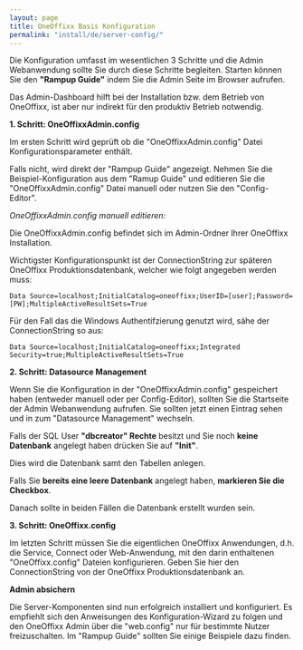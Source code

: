 ```yaml
---
layout: page
title: OneOffixx Basis Konfiguration
permalink: "install/de/server-config/"
---
```


Die Konfiguration umfasst im wesentlichen 3 Schritte und die Admin Webanwendung sollte Sie durch diese Schritte begleiten. Starten können Sie den __"Rampup Guide"__ indem Sie die Admin Seite im Browser aufrufen.

Das Admin-Dashboard hilft bei der Installation bzw. dem Betrieb von OneOffixx, ist aber nur indirekt für den produktiv Betrieb notwendig. 

__1. Schritt: OneOffixxAdmin.config__

Im ersten Schritt wird geprüft ob die "OneOffixxAdmin.config" Datei Konfigurationsparameter enthält. 

Falls nicht, wird direkt der "Rampup Guide" angezeigt. Nehmen Sie die Beispiel-Konfiguration aus dem "Ramup Guide" und
editieren Sie die "OneOffixxAdmin.config" Datei manuell oder nutzen Sie den "Config-Editor". 

_OneOffixxAdmin.config manuell editieren:_

Die OneOffixxAdmin.config befindet sich im Admin-Ordner Ihrer OneOffixx Installation.

Wichtigster Konfigurationspunkt ist der ConnectionString zur späteren OneOffixx Produktionsdatenbank, welcher wie folgt angegeben werden muss:

    Data Source=localhost;InitialCatalog=oneoffixx;UserID=[user];Password=[PW];MultipleActiveResultSets=True

Für den Fall das die Windows Authentifzierung genutzt wird, sähe der ConnectionString so aus:

    Data Source=localhost;InitialCatalog=oneoffixx;Integrated Security=true;MultipleActiveResultSets=True

__2. Schritt: Datasource Management__
	
Wenn Sie die Konfiguration in der "OneOffixxAdmin.config" gespeichert haben (entweder manuell oder per Config-Editor), sollten Sie die Startseite der Admin Webanwendung aufrufen. Sie sollten jetzt einen Eintrag
sehen und in zum "Datasource Management" wechseln.

Falls der SQL User __"dbcreator" Rechte__ besitzt und Sie noch __keine Datenbank__ angelegt
haben drücken Sie auf __"Init"__. 

Dies wird die Datenbank samt den Tabellen anlegen. 

Falls Sie __bereits eine leere Datenbank__ angelegt haben, __markieren Sie die Checkbox__. 

Danach sollte in beiden Fällen die Datenbank erstellt wurden sein.

__3. Schritt: OneOffixx.config__

Im letzten Schritt müssen Sie die eigentlichen OneOffixx Anwendungen, d.h. die Service, Connect oder Web-Anwendung, mit den darin enthaltenen "OneOffixx.config" Dateien konfigurieren. Geben Sie hier den
ConnectionString von der OneOffixx Produktionsdatenbank an.

__Admin absichern__

Die Server-Komponenten sind nun erfolgreich installiert und konfiguriert. Es empfiehlt sich den Anweisungen des Konfiguration-Wizard zu folgen und den OneOffixx Admin über die "web.config" nur für bestimmte Nutzer freizuschalten. Im "Rampup Guide" sollten Sie einige Beispiele dazu finden.
